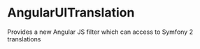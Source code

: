 AngularUITranslation
====================

Provides a new Angular JS filter which can access to Symfony 2 translations
